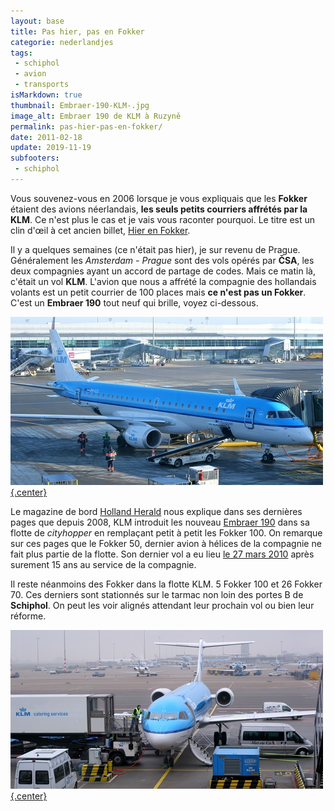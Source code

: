 ```yaml
---
layout: base
title: Pas hier, pas en Fokker
categorie: nederlandjes
tags: 
 - schiphol
 - avion 
 - transports
isMarkdown: true
thumbnail: Embraer-190-KLM-.jpg
image_alt: Embraer 190 de KLM à Ruzyně
permalink: pas-hier-pas-en-fokker/
date: 2011-02-18
update: 2019-11-19
subfooters:
 - schiphol
---
```


Vous souvenez-vous en 2006 lorsque je vous expliquais que les **Fokker** étaient des avions néerlandais, **les seuls petits courriers affrétés par la KLM**. Ce n'est plus le cas et je vais vous raconter pourquoi. Le titre est un clin d'œil à cet ancien billet, [Hier en Fokker](/hier-en-fokker).

Il y a quelques semaines (ce n'était pas hier), je sur revenu de Prague. Généralement les *Amsterdam - Prague* sont des vols opérés par **ČSA**, les deux compagnies ayant un accord de partage de codes. Mais ce matin là, c'était un vol **KLM**. L'avion que nous a affrété la compagnie des hollandais volants est un petit courrier de 100 places mais **ce n'est pas un Fokker**. C'est un **Embraer 190** tout neuf qui brille, voyez ci-dessous.

[![Embraer 190 de KLM à Ruzyně](Embraer-190-KLM-.jpg){.center}](http://commons.wikimedia.org/wiki/File:Embraer-190-KLM.jpg)

<!--excerpt-->

Le magazine de bord [Holland Herald](http://holland-herald.com/) nous explique dans ses dernières pages que depuis 2008, KLM introduit les nouveau [Embraer 190](http://fr.wikipedia.org/wiki/Embraer_190) dans sa flotte de *cityhopper* en remplaçant petit à petit les Fokker 100. On remarque sur ces pages que le Fokker 50, dernier avion à hélices de la compagnie ne fait plus partie de la flotte. Son dernier vol a eu lieu [le 27 mars 2010](http://www.nu.nl/economie/2213942/klm-neemt-afscheid-van-fokker-50.html) après surement 15 ans au service de la compagnie. 

Il reste néanmoins des Fokker dans la flotte KLM. 5 Fokker 100 et 26 Fokker 70. Ces derniers sont stationnés sur le tarmac non loin des portes B de **Schiphol**. On peut les voir alignés attendant leur prochain vol ou bien leur réforme.

[![Fokker 70 de KLM à Schiphol](Foker-70-KLM-Schiphol-.jpg){.center}](http://commons.wikimedia.org/wiki/File:Foker-70-KLM-Schiphol.jpg)

